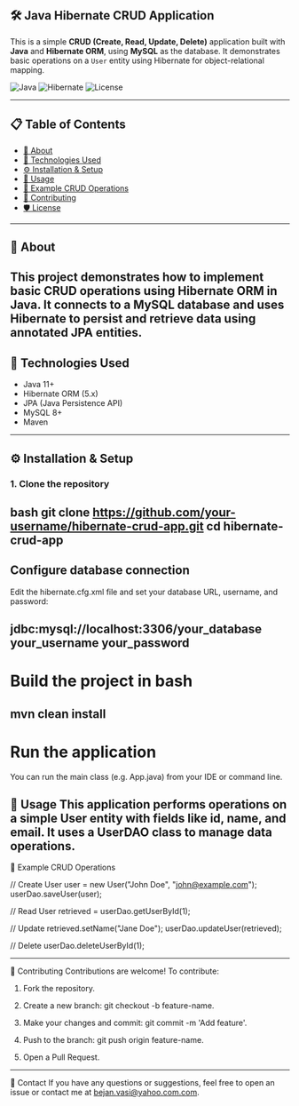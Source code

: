 ## 🛠️ Java Hibernate CRUD Application

This is a simple **CRUD (Create, Read, Update, Delete)** application built with **Java** and **Hibernate ORM**, using **MySQL** as the database. It demonstrates basic operations on a `User` entity using Hibernate for object-relational mapping.

![Java](https://img.shields.io/badge/Java-11+-blue?style=flat&logo=java)
![Hibernate](https://img.shields.io/badge/Hibernate-5.x-blue?style=flat&logo=hibernate)
![License](https://img.shields.io/badge/License-MIT-green.svg)

---
## 📋 Table of Contents

- [📖 About](#about)
- [🧰 Technologies Used](#technologies-used)
- [⚙️ Installation & Setup](#installation--setup)
- [🚀 Usage](#usage)
- [🧪 Example CRUD Operations](#example-crud-operations)
- [🤝 Contributing](#contributing)
- [🛡️ License](#license)

---
## 📖 About

This project demonstrates how to implement basic CRUD operations using Hibernate ORM in Java. It connects to a MySQL database and uses Hibernate to persist and retrieve data using annotated JPA entities.
---
## 🧰 Technologies Used
- Java 11+
- Hibernate ORM (5.x)
- JPA (Java Persistence API)
- MySQL 8+
- Maven

---

## ⚙️ Installation & Setup

### 1. Clone the repository

bash
git clone https://github.com/your-username/hibernate-crud-app.git
cd hibernate-crud-app
---

 ## Configure database connection
Edit the hibernate.cfg.xml file and set your database URL, username, and password:

<property name="connection.url">jdbc:mysql://localhost:3306/your_database</property>
<property name="connection.username">your_username</property>
<property name="connection.password">your_password</property>
---
# Build the project in bash
mvn clean install
--

# Run the application
You can run the main class (e.g. App.java) from your IDE or command line.

🚀 Usage
This application performs operations on a simple User entity with fields like id, name, and email. It uses a UserDAO class to manage data operations.
--
🧪 Example CRUD Operations

// Create
User user = new User("John Doe", "john@example.com");
userDao.saveUser(user);

// Read
User retrieved = userDao.getUserById(1);

// Update
retrieved.setName("Jane Doe");
userDao.updateUser(retrieved);

// Delete
userDao.deleteUserById(1);

----
🤝 Contributing
Contributions are welcome! To contribute:

1. Fork the repository.

2. Create a new branch: git checkout -b feature-name.

3. Make your changes and commit: git commit -m 'Add feature'.

4. Push to the branch: git push origin feature-name.

5. Open a Pull Request.
----

📧 Contact
If you have any questions or suggestions, feel free to open an issue or contact me at bejan.vasi@yahoo.com.com.




